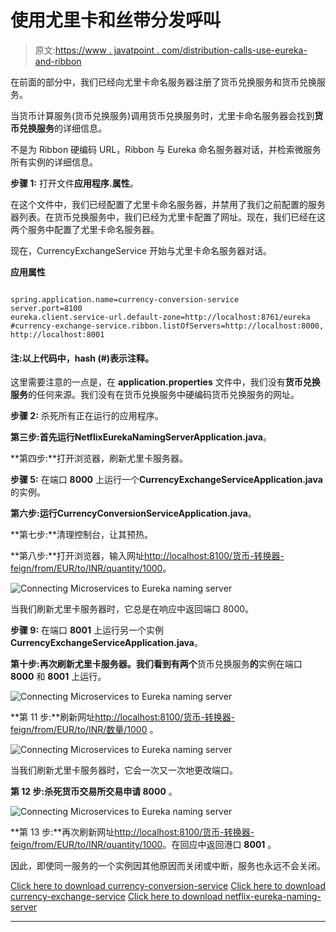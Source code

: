 # 使用尤里卡和丝带分发呼叫

> 原文:[https://www . javatpoint . com/distribution-calls-use-eureka-and-ribbon](https://www.javatpoint.com/distributing-calls-using-eureka-and-ribbon)

在前面的部分中，我们已经向尤里卡命名服务器注册了货币兑换服务和货币兑换服务。

当货币计算服务(货币兑换服务)调用货币兑换服务时，尤里卡命名服务器会找到**货币兑换服务**的详细信息。

不是为 Ribbon 硬编码 URL，Ribbon 与 Eureka 命名服务器对话，并检索微服务所有实例的详细信息。

**步骤 1:** 打开文件**应用程序.属性**。

在这个文件中，我们已经配置了尤里卡命名服务器，并禁用了我们之前配置的服务器列表。在货币兑换服务中，我们已经为尤里卡配置了网址。现在，我们已经在这两个服务中配置了尤里卡命名服务器。

现在，CurrencyExchangeService 开始与尤里卡命名服务器对话。

**应用属性**

```

spring.application.name=currency-conversion-service
server.port=8100
eureka.client.service-url.default-zone=http://localhost:8761/eureka
#currency-exchange-service.ribbon.listOfServers=http://localhost:8000, http://localhost:8001

```

#### 注:以上代码中，hash (#)表示注释。

这里需要注意的一点是，在 **application.properties** 文件中，我们没有**货币兑换服务**的任何来源。我们没有在货币兑换服务中硬编码货币兑换服务的网址。

**步骤 2:** 杀死所有正在运行的应用程序。

**第三步:**首先运行**NetflixEurekaNamingServerApplication.java**。

**第四步:**打开浏览器，刷新尤里卡服务器。

**步骤 5:** 在端口 **8000** 上运行一个**CurrencyExchangeServiceApplication.java**的实例。

**第六步:**运行**CurrencyConversionServiceApplication.java**。

**第七步:**清理控制台，让其预热。

**第八步:**打开浏览器，输入网址[http://localhost:8100/货币-转换器-feign/from/EUR/to/INR/quantity/1000](http://localhost:8100/currency-converter-feign/from/EUR/to/INR/quantity/1000)。

![Connecting Microservices to Eureka naming server](../Images/db798d4e1d4caf7e0b2c3fc95cfa598b.png)

当我们刷新尤里卡服务器时，它总是在响应中返回端口 8000。

**步骤 9:** 在端口 **8001** 上运行另一个实例**CurrencyExchangeServiceApplication.java**。

**第十步:**再次刷新尤里卡服务器。我们看到**有两个**货币兑换服务**的**实例在端口 **8000** 和 **8001** 上运行。

![Connecting Microservices to Eureka naming server](../Images/cc2182915260dfa12e1271897753226c.png)

**第 11 步:**刷新网址[http://localhost:8100/货币-转换器-feign/from/EUR/to/INR/数量/1000](http://localhost:8100/currency-converter-feign/from/EUR/to/INR/quantity/1000) 。

![Connecting Microservices to Eureka naming server](../Images/fe1b959b9eea822d4ddfc13c40eb7168.png)

当我们刷新尤里卡服务器时，它会一次又一次地更改端口。

**第 12 步:**杀死**货币交易所交易申请 8000** 。

![Connecting Microservices to Eureka naming server](../Images/11c7ce153d1fe3e7a6ae3eddef556aa8.png)

**第 13 步:**再次刷新网址[http://localhost:8100/货币-转换器-feign/from/EUR/to/INR/quantity/1000](http://localhost:8100/currency-converter-feign/from/EUR/to/INR/quantity/1000)。在回应中返回港口 **8001** 。

因此，即使同一服务的一个实例因其他原因而关闭或中断，服务也永远不会关闭。

[Click here to download currency-conversion-service](https://static.javatpoint.com/tutorial/microservices/download/distributing/currency-conversion-service.zip)
[Click here to download currency-exchange-service](https://static.javatpoint.com/tutorial/microservices/download/distributing/currency-exchange-service.zip)
[Click here to download netflix-eureka-naming-server](https://static.javatpoint.com/tutorial/microservices/download/distributing/netflix-eureka-naming-server.zip)

* * *
